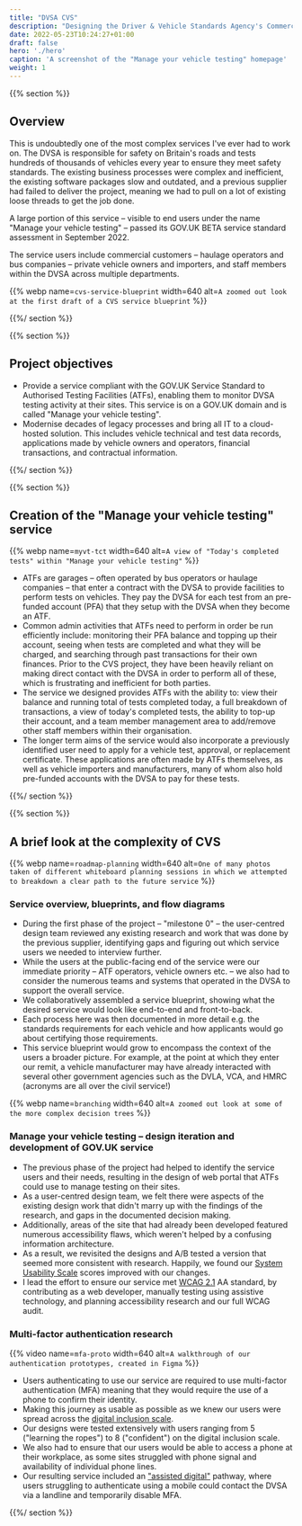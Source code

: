 ```yaml
---
title: "DVSA CVS"
description: "Designing the Driver & Vehicle Standards Agency's Commercial Vehicle Service"
date: 2022-05-23T10:24:27+01:00
draft: false
hero: './hero'
caption: 'A screenshot of the "Manage your vehicle testing" homepage'
weight: 1
---
```


{{% section %}}

## Overview

This is undoubtedly one of the most complex services I've ever had to work on. The DVSA is responsible for safety on Britain's roads and tests hundreds of thousands of vehicles every year to ensure they meet safety standards. The existing business processes were complex and inefficient, the existing software packages slow and outdated, and a previous supplier had failed to deliver the project, meaning we had to pull on a lot of existing loose threads to get the job done.

A large portion of this service – visible to end users under the name "Manage your vehicle testing" – passed its GOV.UK BETA service standard assessment in September 2022.

The service users include commercial customers – haulage operators and bus companies – private vehicle owners and importers, and staff members within the DVSA across multiple departments.

{{% webp name=`cvs-service-blueprint` width=640 alt=`A zoomed out look at the first draft of a CVS service blueprint` %}}

{{%/ section %}}

{{% section %}}

## Project objectives

* Provide a service compliant with the GOV.UK Service Standard to Authorised Testing Facilities (ATFs), enabling them to monitor DVSA testing activity at their sites. This service is on a GOV.UK domain and is called "Manage your vehicle testing".
* Modernise decades of legacy processes and bring all IT to a cloud-hosted solution. This includes vehicle technical and test data records, applications made by vehicle owners and operators, financial transactions, and contractual information.

{{%/ section %}}

{{% section %}}

## Creation of the "Manage your vehicle testing" service

{{% webp name=`myvt-tct` width=640 alt=`A view of "Today's completed tests" within "Manage your vehicle testing"` %}}

* ATFs are garages – often operated by bus operators or haulage companies – that enter a contract with the DVSA to provide facilities to perform tests on vehicles. They pay the DVSA for each test from an pre-funded account (PFA) that they setup with the DVSA when they become an ATF.
* Common admin activities that ATFs need to perform in order be run efficiently include: monitoring their PFA balance and topping up their account, seeing when tests are completed and what they will be charged, and searching through past transactions for their own finances. Prior to the CVS project, they have been heavily reliant on making direct contact with the DVSA in order to perform all of these, which is frustrating and inefficient for both parties.
* The service we designed provides ATFs with the ability to: view their balance and running total of tests completed today, a full breakdown of transactions, a view of today's completed tests, the ability to top-up their account, and a team member management area to add/remove other staff members within their organisation.
* The longer term aims of the service would also incorporate a previously identified user need to apply for a vehicle test, approval, or replacement certificate. These applications are often made by ATFs themselves, as well as vehicle importers and manufacturers, many of whom also hold pre-funded accounts with the DVSA to pay for these tests.

{{%/ section %}}

{{% section %}}

## A brief look at the complexity of CVS

{{% webp name=`roadmap-planning` width=640 alt=`One of many photos taken of different whiteboard planning sessions in which we attempted to breakdown a clear path to the future service` %}}

### Service overview, blueprints, and flow diagrams

* During the first phase of the project – "milestone 0" – the user-centred design team reviewed any existing research and work that was done by the previous supplier, identifying gaps and figuring out which service users we needed to interview further.
* While the users at the public-facing end of the service were our immediate priority – ATF operators, vehicle owners etc. – we also had to consider the numerous teams and systems that operated in the DVSA to support the overall service.
* We collaboratively assembled a service blueprint, showing what the desired service would look like end-to-end and front-to-back.
* Each process here was then documented in more detail e.g. the standards requirements for each vehicle and how applicants would go about certifying those requirements.
* This service blueprint would grow to encompass the context of the users a broader picture. For example, at the point at which they enter our remit, a vehicle manufacturer may have already interacted with several other government agencies such as the DVLA, VCA, and HMRC (acronyms are all over the civil service!)

{{% webp name=`branching` width=640 alt=`A zoomed out look at some of the more complex decision trees` %}}

### Manage your vehicle testing – design iteration and development of GOV.UK service

* The previous phase of the project had helped to identify the service users and their needs, resulting in the design of web portal that ATFs could use to manage testing on their sites.
* As a user-centred design team, we felt there were aspects of the existing design work that didn't marry up with the findings of the research, and gaps in the documented decision making.
* Additionally, areas of the site that had already been developed featured numerous accessibility flaws, which weren't helped by a confusing information architecture.
* As a result, we revisited the designs and A/B tested a version that seemed more consistent with research. Happily, we found our [System Usability Scale](https://en.wikipedia.org/wiki/System_usability_scale) scores improved with our changes.
* I lead the effort to ensure our service met [WCAG 2.1](https://www.w3.org/WAI/standards-guidelines/wcag/glance/) AA standard, by contributing as a web developer, manually testing using assistive technology, and planning accessibility research and our full WCAG audit.

### Multi-factor authentication research

{{% video name=`mfa-proto` width=640 alt=`A walkthrough of our authentication prototypes, created in Figma` %}}

* Users authenticating to use our service are required to use multi-factor authentication (MFA) meaning that they would require the use of a phone to confirm their identity.
* Making this journey as usable as possible as we knew our users were spread across the [digital inclusion scale](https://userresearch.blog.gov.uk/2019/02/22/reflecting-on-how-we-developed-the-digital-inclusion-scale/).
* Our designs were tested extensively with users ranging from 5 ("learning the ropes") to 8 ("confident") on the digital inclusion scale.
* We also had to ensure that our users would be able to access a phone at their workplace, as some sites struggled with phone signal and availability of individual phone lines.
* Our resulting service included an ["assisted digital"](https://www.gov.uk/service-manual/helping-people-to-use-your-service/assisted-digital-support-introduction) pathway, where users struggling to authenticate using a mobile could contact the DVSA via a landline and temporarily disable MFA.

{{%/ section %}}
